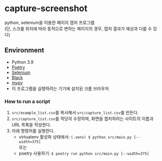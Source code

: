 # capture-screenshot
python, selenium을 이용한 페이지 캡처 프로그램<br>
(단, 스크롤 위치에 따라 동적으로 변하는 페이지의 경우, 캡처 결과가 예상과 다를 수 있다)

## Environment
- Python 3.9
- [Poetry](https://python-poetry.org/)
- [Selenium](https://www.selenium.dev/)
- [Black](https://black.readthedocs.io/en/stable/)
- [mypy](http://www.mypy-lang.org/)
- 이 프로그램을 실행하려는 기기에 설치된 크롬 브라우저

### How to run a script
1. `src/example_list.csv`를 복사해서 `src/capture_list.csv`를 만든다.
2. `src/capture_list.csv`를 적당히 수정하여, 화면을 캡처하려는 사이트의 이름과 URL 목록을 작성한다.
3. 아래 명령어를 실행한다.
   - virtualenv 활성화 상태에서: `(.venv) $ python src/main.py [--width=375]`<br>
   또는
   - poetry 사용하기: `$ poetry run python src/main.py [--width=375]`
